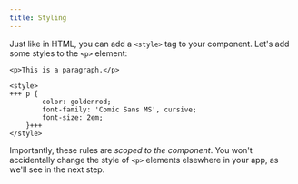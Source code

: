 ```yaml
---
title: Styling
---
```


Just like in HTML, you can add a `<style>` tag to your component. Let's add some styles to the `<p>` element:

```svelte
<p>This is a paragraph.</p>

<style>
+++	p {
		color: goldenrod;
		font-family: 'Comic Sans MS', cursive;
		font-size: 2em;
	}+++
</style>
```

Importantly, these rules are _scoped to the component_. You won't accidentally change the style of `<p>` elements elsewhere in your app, as we'll see in the next step.
